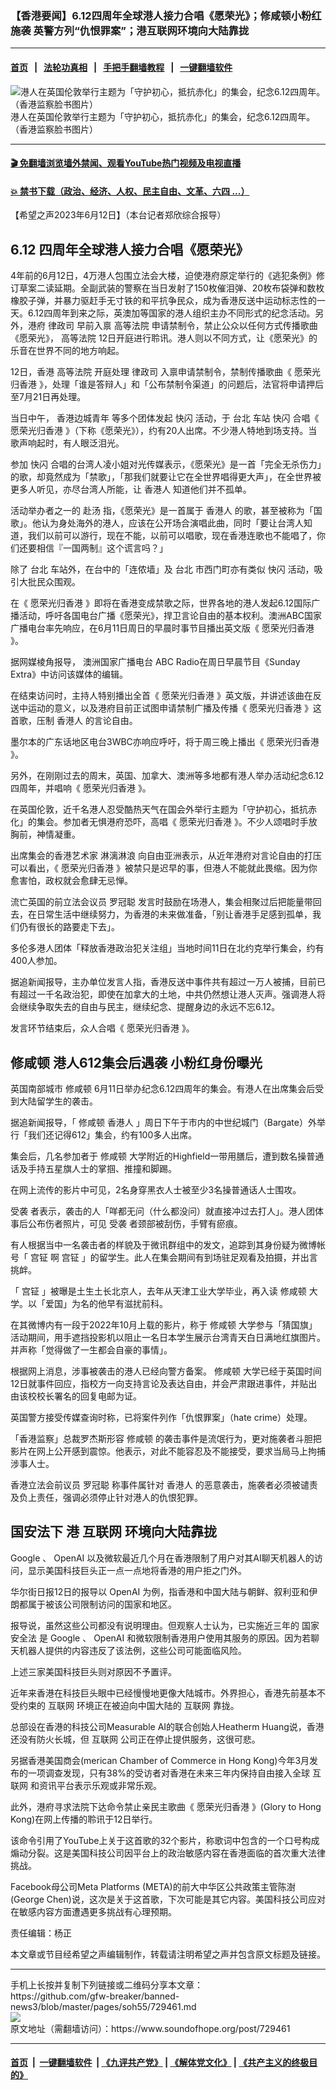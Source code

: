 ### 【香港要闻】6.12四周年全球港人接力合唱《愿荣光》；修咸顿小粉红施袭 英警方列“仇恨罪案”；港互联网环境向大陆靠拢
------------------------

#### [首页](https://github.com/gfw-breaker/banned-news3/blob/master/README.md) &nbsp;&nbsp;|&nbsp;&nbsp; [法轮功真相](https://github.com/begood0513/basic/blob/master/README.md)  &nbsp;&nbsp;|&nbsp;&nbsp; [手把手翻墙教程](https://github.com/gfw-breaker/guides/wiki)  &nbsp;&nbsp;|&nbsp;&nbsp; [一键翻墙软件](https://github.com/gfw-breaker/nogfw/blob/master/README.md)  



<div><img alt="港人在英国伦敦举行主题为「守护初心，抵抗赤化」的集会，纪念6.12四周年。（香港监察脸书图片）" src="https://img.soundofhope.org/2023-06/1686599274621.jpg"/>
<br/><figcaption class="caption">
 港人在英国伦敦举行主题为「守护初心，抵抗赤化」的集会，纪念6.12四周年。（香港监察脸书图片）
</figcaption></div><hr/>

#### [ 🎬  免翻墙浏览墙外禁闻、观看YouTube热门视频及电视直播](https://github.com/gfw-breaker/HelloWorld)

#### [ 💥  禁书下载（政治、经济、人权、民主自由、文革、六四 ...）](https://github.com/gfw-breaker/books/blob/master/README.md)

<div><div class="Content__Wrapper sc-1bvya0-0 elmmKw article_body" data-checkusr="" itemprop="articleBody">
 <div id="post_place_1">
 </div>
 <p class="meta-top">
  <span class="meta">
   【希望之声2023年6月12日】（本台记者郑欣综合报导）
  </span>
 </p>
 <h2>
  6.12 四周年全球港人接力合唱《愿荣光》
 </h2>
 <p>
  4年前的6月12日，4万港人包围立法会大楼，迫使港府原定举行的《逃犯条例》修订草案二读延期。全副武装的警察在当日发射了150枚催泪弹、20枚布袋弹和数枚橡胶子弹，并暴力驱赶手无寸铁的和平抗争民众，成为香港反送中运动标志性的一天。6.12四周年到来之际，英澳加等国家的港人组织主办不同形式的纪念活动。另外，港府
  <ok href="/term/122576">
   律政司
  </ok>
  早前入禀
  <ok href="/term/13962">
   高等法院
  </ok>
  申请禁制令，禁止公众以任何方式传播歌曲《愿荣光》，
  <ok href="/term/13962">
   高等法院
  </ok>
  12日开庭进行聆讯。港人则以不同方式，让《愿荣光》的乐音在世界不同的地方响起。
 </p>
 <p>
  12日，香港
  <ok href="/term/13962">
   高等法院
  </ok>
  开庭处理
  <ok href="/term/122576">
   律政司
  </ok>
  入禀申请禁制令，禁制传播歌曲《
  <ok href="/term/147948">
   愿荣光归香港
  </ok>
  》，处理「谁是答辩人」和「公布禁制令渠道」的问题后，法官将申请押后至7月21日再处理。
 </p>
 <p>
  当日中午，
  <ok href="/term/10525">
   香港边城青年
  </ok>
  等多个团体发起
  <ok href="/term/250489">
   快闪
  </ok>
  活动，于
  <ok href="/term/32269">
   台北
  </ok>
  车站
  <ok href="/term/250489">
   快闪
  </ok>
  合唱《
  <ok href="/term/147948">
   愿荣光归香港
  </ok>
  》（下称《愿荣光》），约有20人出席。不少港人特地到场支持。当歌声响起时，有人眼泛泪光。
 </p>
 <p>
  参加
  <ok href="/term/250489">
   快闪
  </ok>
  合唱的台湾人凌小姐对光传媒表示，《愿荣光》是一首「完全无杀伤力」的歌，却竟然成为「禁歌」，「那我们就要让它在全世界唱得更大声」，在全世界被更多人听见，亦尽台湾人所能，让
  <ok href="/term/3152">
   香港人
  </ok>
  知道他们并不孤单。
 </p>
 <p>
  活动举办者之一的
  <ok href="/term/747272">
   赴汤
  </ok>
  指，《愿荣光》是一首属于
  <ok href="/term/3152">
   香港人
  </ok>
  的歌，甚至被称为「国歌」。他认为身处海外的港人，应该在公开场合演唱此曲，同时「要让台湾人知道，我们以前可以游行，现在不能，以前可以唱歌，现在香港连歌也不能唱了，你们还要相信『一国两制』这个谎言吗？」
 </p>
 <p>
  除了
  <ok href="/term/32269">
   台北
  </ok>
  车站外，在台中的「连侬墙」及
  <ok href="/term/32269">
   台北
  </ok>
  市西门町亦有类似
  <ok href="/term/250489">
   快闪
  </ok>
  活动，吸引大批民众围观。
 </p>
 <p>
  在《
  <ok href="/term/147948">
   愿荣光归香港
  </ok>
  》即将在香港变成禁歌之际，世界各地的港人发起6.12国际广播活动，呼吁各国电台广播《愿荣光》，捍卫言论自由的基本权利。澳洲ABC国家广播电台率先响应，在6月11日周日的早晨时事节目播出英文版《
  <ok href="/term/147948">
   愿荣光归香港
  </ok>
  》。
 </p>
 <p>
  据网媒棱角报导，
  <ok href="/term/879920">
   澳洲国家广播电台
  </ok>
  ABC Radio在周日早晨节目《Sunday Extra》中访问该媒体的编辑。
 </p>
 <p>
  在结束访问时，主持人特别播出全首《
  <ok href="/term/147948">
   愿荣光归香港
  </ok>
  》英文版，并讲述该曲在反送中运动的意义，以及港府目前正试图申请禁制广播及传播《
  <ok href="/term/147948">
   愿荣光归香港
  </ok>
  》这首歌，压制
  <ok href="/term/3152">
   香港人
  </ok>
  的言论自由。
 </p>
 <p>
  墨尔本的广东话地区电台3WBC亦响应呼吁，将于周三晚上播出《
  <ok href="/term/147948">
   愿荣光归香港
  </ok>
  》。
 </p>
 <p>
  另外，在刚刚过去的周末，英国、加拿大、澳洲等多地都有港人举办活动纪念6.12四周年，并唱响《
  <ok href="/term/147948">
   愿荣光归香港
  </ok>
  》。
 </p>
 <p>
  在英国伦敦，近千名港人忍受酷热天气在国会外举行主题为「守护初心，抵抗赤化」的集会。参加者无惧港府恐吓，高唱《
  <ok href="/term/147948">
   愿荣光归香港
  </ok>
  》。不少人颂唱时手放胸前，神情凝重。
 </p>
 <p>
  出席集会的香港艺术家
  <ok href="/term/879923">
   淋漓淋浪
  </ok>
  向自由亚洲表示，从近年港府对言论自由的打压可以看出，《
  <ok href="/term/147948">
   愿荣光归香港
  </ok>
  》被禁只是迟早的事，但港人不能就此畏缩。因为你愈害怕，政权就会愈肆无忌惮。
 </p>
 <p>
  流亡英国的前立法会议员
  <ok href="/term/2293">
   罗冠聪
  </ok>
  发言时鼓励在场港人，集会相聚过后把能量带回去，在日常生活中继续努力，为香港的未来做准备，「别让香港手足感到孤单，我们仍有很长的路要走下去」。
 </p>
 <p>
  多伦多港人团体「释放香港政治犯关注组」当地时间11日在北约克举行集会，约有400人参加。
 </p>
 <p>
  据追新闻报导，主办单位发言人指，香港反送中事件共有超过一万人被捕，目前已有超过一千名政治犯，即使在加拿大的土地，中共仍然想让港人灭声。强调港人将会继续争取失去的自由与民主，继续纪念、提醒身边的永远不忘6.12。
 </p>
 <p>
  发言环节结束后，众人合唱《
  <ok href="/term/147948">
   愿荣光归香港
  </ok>
  》。
 </p>
 <h2>
  <ok href="/term/879926">
   修咸顿
  </ok>
  港人612集会后遇袭 小粉红身份曝光
 </h2>
 <p>
  英国南部城市
  <ok href="/term/879926">
   修咸顿
  </ok>
  6月11日举办纪念6.12四周年的集会。有港人在出席集会后受到大陆留学生的袭击。
 </p>
 <p>
  据追新闻报导，「
  <ok href="/term/879926">
   修咸顿
  </ok>
  <ok href="/term/3152">
   香港人
  </ok>
  」周日下午于市内的中世纪城门（Bargate）外举行「我们还记得612」集会，约有100多人出席。
 </p>
 <p>
  集会后，几名参加者于
  <ok href="/term/879926">
   修咸顿
  </ok>
  大学附近的Highfield一带用膳后，遭到数名操普通话及手持五星旗人士的掌掴、推撞和脚踢。
 </p>
 <p>
  在网上流传的影片中可见，2名身穿黑衣人士被至少3名操普通话人士围攻。
 </p>
 <p>
  <ok href="/term/879929">
   受袭
  </ok>
  者表示，袭击的人「咩都无问（什么都没问）就直接冲过去打人」。港人团体事后公布伤者照片，可见
  <ok href="/term/879929">
   受袭
  </ok>
  者颈部被刮伤，手臂有瘀痕。
 </p>
 <p>
  有人根据当中一名袭击者的样貌及于微讯群组中的发文，追踪到其身份疑为微博帐号「
  <ok href="/term/879932">
   宫钲
  </ok>
  啊
  <ok href="/term/879932">
   宫钲
  </ok>
  」的留学生。此人在集会期间有到场驻足观看及拍摄，并出言挑衅。
 </p>
 <p>
  「
  <ok href="/term/879932">
   宫钲
  </ok>
  」被曝是土生土长北京人，去年从天津工业大学毕业，再入读
  <ok href="/term/879926">
   修咸顿
  </ok>
  大学。以「爱国」为名的他早有滋扰前科。
 </p>
 <p>
  在其微博内有一段于2022年10月上载的影片，称于
  <ok href="/term/879926">
   修咸顿
  </ok>
  大学参与「猜国旗」活动期间，用手遮挡投影机以阻止一名日本学生展示台湾青天白日满地红旗图片。并声称「觉得做了一生都会自豪的事情」。
 </p>
 <p>
  根据网上消息，涉事被袭击的港人已经向警方备案。
  <ok href="/term/879926">
   修咸顿
  </ok>
  大学已经于英国时间12日就事件回应，指校方一向支持言论及表达自由，并会严肃跟进事件，并贴出由该校校长署名的回复电邮为证。
 </p>
 <p>
  英国警方接受传媒查询时称，已将案件列作「仇恨罪案」（hate crime）处理。
 </p>
 <p>
  「香港监察」总裁罗杰斯形容
  <ok href="/term/879926">
   修咸顿
  </ok>
  的袭击事件是流氓行为，更对施袭者斗胆把影片在网上公开感到震惊。他表示，对此不能容忍及不能接受，要求当局马上拘捕涉事人士。
 </p>
 <p>
  香港立法会前议员
  <ok href="/term/2293">
   罗冠聪
  </ok>
  称事件属针对
  <ok href="/term/3152">
   香港人
  </ok>
  的恶意袭击，施袭者必须被谴责及负上责任，强调必须停止针对港人的仇恨犯罪。
 </p>
 <h2>
  国安法下 港
  <ok href="/term/9209">
   互联网
  </ok>
  环境向大陆靠拢
 </h2>
 <p>
  <ok href="/term/1499">
   Google
  </ok>
  、
  <ok href="/term/129355">
   OpenAI
  </ok>
  以及微软最近几个月在香港限制了用户对其AI聊天机器人的访问，显示美国科技巨头正一点一点地将香港的用户拒之门外。
 </p>
 <p>
  华尔街日报12日的报导以
  <ok href="/term/129355">
   OpenAI
  </ok>
  为例，指香港和中国大陆与朝鲜、叙利亚和伊朗都属于被该公司限制访问的国家和地区。
 </p>
 <p>
  报导说，虽然这些公司都没有说明理由。但观察人士认为，已实施近三年的
  <ok href="/term/65818">
   国家安全法
  </ok>
  是
  <ok href="/term/1499">
   Google
  </ok>
  、
  <ok href="/term/129355">
   OpenAI
  </ok>
  和微软限制香港用户使用其服务的原因。因为若聊天机器人提供的内容违反了该法例，这些公司可能面临风险。
 </p>
 <p>
  上述三家美国科技巨头则对原因不予置评。
 </p>
 <p>
  近年来香港在科技巨头眼中已经慢慢地更像大陆城市。外界担心，香港先前基本不受约束的
  <ok href="/term/9209">
   互联网
  </ok>
  环境正在被迫向中国大陆的
  <ok href="/term/9209">
   互联网
  </ok>
  靠拢。
 </p>
 <p>
  总部设在香港的科技公司Measurable AI的联合创始人Heatherm Huang说，香港还没有防火长城，但
  <ok href="/term/9209">
   互联网
  </ok>
  公司正在停止提供服务，这很可悲。
 </p>
 <p>
  另据香港美国商会(merican Chamber of Commerce in Hong Kong)今年3月发布的一项调查发现，只有38%的受访者对香港在未来三年内保持自由接入全球
  <ok href="/term/9209">
   互联网
  </ok>
  和资讯平台表示乐观或非常乐观。
 </p>
 <p>
  此外，港府寻求法院下达命令禁止亲民主歌曲《
  <ok href="/term/147948">
   愿荣光归香港
  </ok>
  》(Glory to Hong Kong)在网上传播的聆讯于12日举行。
 </p>
 <p>
  该命令引用了YouTube上关于这首歌的32个影片，称歌词中包含的一个口号构成煽动分裂。这是美国科技公司因平台上的政治敏感内容在香港面临的首次重大法律挑战。
 </p>
 <p>
  Facebook母公司Meta Platforms (META)的前大中华区公共政策主管陈澍(George Chen)说，这次是关于这首歌，下次可能是其它内容。美国科技公司应对在敏感内容方面遭遇更多挑战有心理预期。
 </p>
 <p class="meta-btm">
  责任编辑：杨正
 </p>
 <p class="meta-btm">
  本文章或节目经希望之声编辑制作，转载请注明希望之声并包含原文标题及链接。
 </p>
</div>
</div>
<hr/>
手机上长按并复制下列链接或二维码分享本文章：<br/>
https://github.com/gfw-breaker/banned-news3/blob/master/pages/soh55/729461.md <br/>
<a href='https://github.com/gfw-breaker/banned-news3/blob/master/pages/soh55/729461.md'><img src='https://github.com/gfw-breaker/banned-news3/blob/master/pages/soh55/729461.md.png'/></a> <br/>
原文地址（需翻墙访问）：https://www.soundofhope.org/post/729461


------------------------
#### [首页](https://github.com/gfw-breaker/banned-news3/blob/master/README.md) &nbsp;|&nbsp; [一键翻墙软件](https://github.com/gfw-breaker/nogfw/blob/master/README.md) &nbsp;| [《九评共产党》](https://github.com/gfw-breaker/9ping.md/blob/master/README.md#九评之一评共产党是什么) | [《解体党文化》](https://github.com/gfw-breaker/jtdwh.md/blob/master/README.md) | [《共产主义的终极目的》](https://github.com/gfw-breaker/gczydzjmd.md/blob/master/README.md)


<img src='http://gfw-breaker.win/banned-news3/pages/soh55/729461.md' width='0px' height='0px'/>